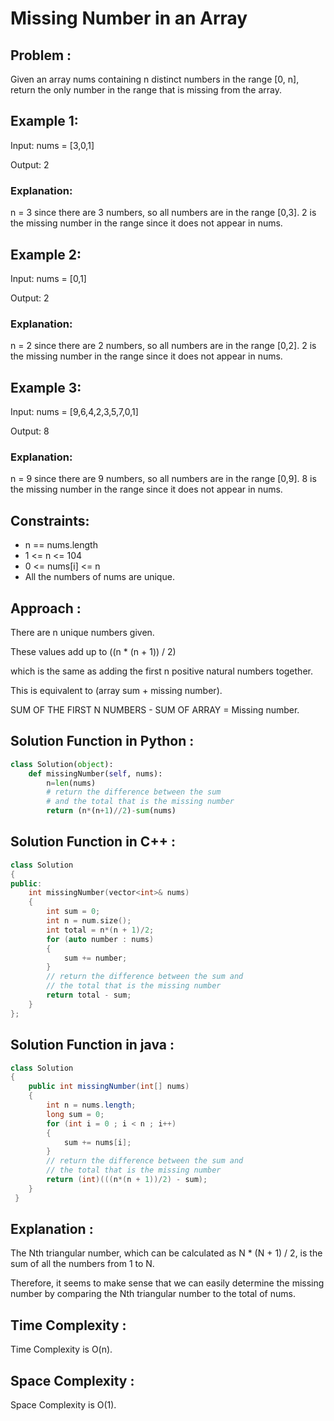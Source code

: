 # Missing Number in an Array

## Problem :
Given an array nums containing n distinct numbers in the range [0, n], return the only number in the range that is missing from the array.

## Example 1:
Input: nums = [3,0,1]

Output: 2
### Explanation: 
n = 3 since there are 3 numbers, so all numbers are in the range [0,3]. 2 is the missing number in the range since it does not appear in nums.
## Example 2:
Input: nums = [0,1]

Output: 2
### Explanation: 
n = 2 since there are 2 numbers, so all numbers are in the range [0,2]. 2 is the missing number in the range since it does not appear in nums.
## Example 3:
Input: nums = [9,6,4,2,3,5,7,0,1]

Output: 8
### Explanation:
n = 9 since there are 9 numbers, so all numbers are in the range [0,9]. 8 is the missing number in the range since it does not appear in nums.

## Constraints:
* n == nums.length
* 1 <= n <= 104
* 0 <= nums[i] <= n
* All the numbers of nums are unique.

## Approach :
There are n unique numbers given.

These values add up to ((n * (n + 1)) / 2)

which is the same as adding the first n positive natural numbers together.

This is equivalent to (array sum + missing number).

SUM OF THE FIRST N NUMBERS - SUM OF ARRAY = Missing number.


## Solution Function in Python :
```python
class Solution(object):
    def missingNumber(self, nums):
        n=len(nums)
        # return the difference between the sum 
        # and the total that is the missing number
        return (n*(n+1)//2)-sum(nums)
```

## Solution Function in C++ :
```cpp
class Solution
{
public:
    int missingNumber(vector<int>& nums)
    {
        int sum = 0;
        int n = num.size();
        int total = n*(n + 1)/2;
        for (auto number : nums)
        {
            sum += number;
        }
        // return the difference between the sum and 
        // the total that is the missing number
        return total - sum;
    }
};
```

## Solution Function in java :
```java
class Solution 
{
    public int missingNumber(int[] nums)
    {
        int n = nums.length;
        long sum = 0;
        for (int i = 0 ; i < n ; i++)
        {
            sum += nums[i];
        }
        // return the difference between the sum and 
        // the total that is the missing number
        return (int)(((n*(n + 1))/2) - sum);
    }
 }
```

## Explanation :
The Nth triangular number, which can be calculated as N * (N + 1) / 2, is the sum of all the numbers from 1 to N.

Therefore, it seems to make sense that we can easily determine the missing number by comparing the Nth triangular number to the total of nums.

## Time Complexity :
Time Complexity is O(n).

## Space Complexity :
Space Complexity is O(1).
